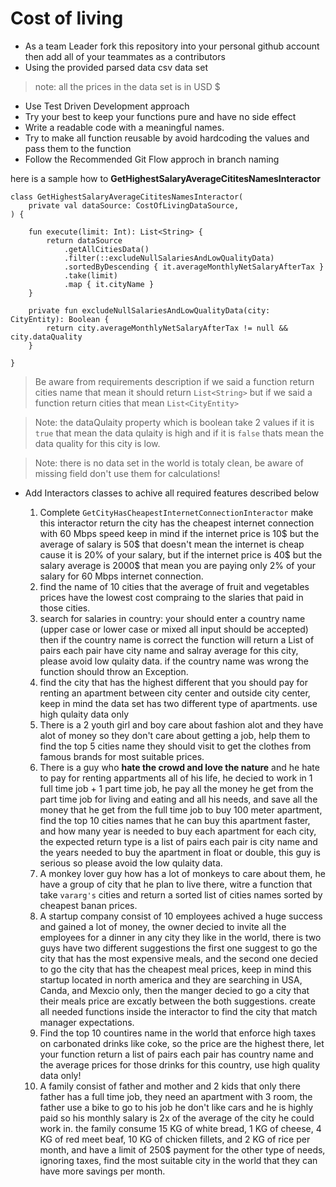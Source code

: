 # Cost of living

- As a team Leader fork this repository into your personal github account then add all of your teammates as a contributors
- Using the provided parsed data csv data set
> note: all the prices in the data set is in USD $
- Use Test Driven Development approach 
- Try your best to keep your functions pure and have no side effect
- Write a readable code with a meaningful names.
- Try to make all function reusable by avoid hardcoding the values and pass them to the function
- Follow the Recommended Git Flow approch in branch naming

here is a sample how to **GetHighestSalaryAverageCititesNamesInteractor**
```
class GetHighestSalaryAverageCititesNamesInteractor(
    private val dataSource: CostOfLivingDataSource,
) {

    fun execute(limit: Int): List<String> {
        return dataSource
            .getAllCitiesData()
            .filter(::excludeNullSalariesAndLowQualityData)
            .sortedByDescending { it.averageMonthlyNetSalaryAfterTax }
            .take(limit)
            .map { it.cityName }
    }

    private fun excludeNullSalariesAndLowQualityData(city: CityEntity): Boolean {
        return city.averageMonthlyNetSalaryAfterTax != null && city.dataQuality
    }

}
```

> Be aware from requirements description if we said a function return cities name that mean it should return `List<String>` but if we said a function return cities that mean `List<CityEntity>`

> Note: the dataQulaity property which is boolean take 2 values if it is `true` that mean the data qulaity is high and if it is `false` thats mean the data quality for this city is low.

> Note: there is no data set in the world is totaly clean, be aware of missing field don't use them for calculations!

- Add Interactors classes to achive all required features described below

  1. Complete `GetCityHasCheapestInternetConnectionInteractor` make this interactor return the city has the cheapest internet connection with 60 Mbps speed keep in mind if the internet price is 10$ but the average of salary is 50$ that doesn't mean the internet is cheap cause it is 20% of your salary, but if the internet price is 40$ but the salary average is 2000$ that mean you are paying only 2% of your salary for 60 Mbps internet connection.
  2. find the name of 10 cities that the average of fruit and vegetables prices have the lowest cost compraing to the slaries that paid in those cities.
  3. search for salaries in country: your should enter a country name (upper case or lower case or mixed all input should be accepted) then if the country name is correct the function will return a List of pairs each pair have city name and salray average for this city, please avoid low qulaity data. if the country name was wrong the function should throw an Exception.
  4. find the city that has the highest different that you should pay for renting an apartment between city center and outside city center, keep in mind the data set has two different type of apartments. use high qulaity data only
  5. There is a 2 youth girl and boy care about fashion alot and they have alot of money so they don't care about getting a job, help them to find the top 5 cities name they should visit to get the clothes from famous brands for most suitable prices.
  6. There is a guy who **hate the crowd and love the nature** and he hate to pay for renting appartments all of his life, he decied to work in 1 full time job + 1 part time job, he pay all the money he get from the part time job for living and eating and all his needs, and save all the money that he get from the full time job to buy 100 meter apartment, find the top 10 cities names that he can buy this apartment faster, and how many year is needed to buy each apartment for each city, the expected return type is a list of pairs each pair is city name and the years needed to buy the apartment in float or double, this guy is serious so please avoid the low qulaity data.
  7. A monkey lover guy how has a lot of monkeys to care about them, he have a group of city that he plan to live there, witre a function that take `vararg's` cities and return a sorted list of cities names sorted by cheapest banan prices.
  8. A startup company consist of 10 employees achived a huge success and gained a lot of money, the owner decied to invite all the employees for a dinner in any city they like in the world, there is two guys have two different suggestions the first one suggest to go the city that has the most expensive meals, and the second one decied to go the city that has the cheapest meal prices, keep in mind this startup located in north america and they are searching in USA, Canda, and Mexcio only, then the manger decied to go a city that their meals price are excatly between the both suggestions. create all needed functions inside the interactor to find the city that match manager expectations.
  9. Find the top 10 countires name in the world that enforce high taxes on carbonated drinks like coke, so the price are the highest there, let your function return a list of pairs each pair has country name and the average prices for those drinks for this country, use high quality data only!
  10. A family consist of father and mother and 2 kids that only there father has a full time job, they need an apartment with 3 room, the father use a bike to go to his job he don't like cars and he is highly paid so his monthly salary is 2x of the average of the city he could work in. the family consume 15 KG of white bread, 1 KG of cheese, 4 KG of red meet beaf, 10 KG of chicken fillets, and 2 KG of rice per month, and have a limit of 250$ payment for the other type of needs, ignoring taxes, find the most suitable city in the world that they can have more savings per month.
